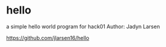 # hello
a simple hello world program for hack01
Author: Jadyn Larsen

https://github.com/jlarsen16/hello
